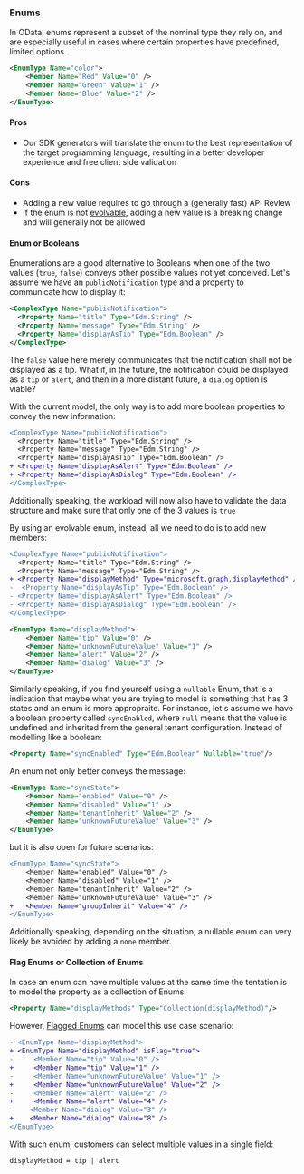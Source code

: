 ### Enums

In OData, enums represent a subset of the nominal type they rely on, and are especially useful in cases where certain properties have predefined, limited options.

```xml
<EnumType Name="color">
    <Member Name="Red" Value="0" />
    <Member Name="Green" Value="1" />
    <Member Name="Blue" Value="2" />
</EnumType>
```

#### Pros

- Our SDK generators will translate the enum to the best representation of the target programming language, resulting in a better developer experience and free client side validation

#### Cons

- Adding a new value requires to go through a (generally fast) API Review
- If the enum is not [evolvable](./patterns/evolvable-enums.md), adding a new value is a breaking change and will generally not be allowed

#### Enum or Booleans

Enumerations are a good alternative to Booleans when one of the two values (`true`, `false`) conveys other possible values not yet conceived. Let's assume we have an `publicNotification` type and a property to communicate how to display it:

```xml
<ComplexType Name="publicNotification">
  <Property Name="title" Type="Edm.String" />
  <Property Name="message" Type="Edm.String" />
  <Property Name="displayAsTip" Type="Edm.Boolean" />
</ComplexType>
```

The `false` value here merely communicates that the notification shall not be displayed as a tip. What if, in the future, the notification could be displayed as a `tip` or `alert`, and then in a more distant future, a `dialog` option is viable?

With the current model, the only way is to add more boolean properties to convey the new information:

```diff
<ComplexType Name="publicNotification">
  <Property Name="title" Type="Edm.String" />
  <Property Name="message" Type="Edm.String" />
  <Property Name="displayAsTip" Type="Edm.Boolean" />
+ <Property Name="displayAsAlert" Type="Edm.Boolean" />
+ <Property Name="displayAsDialog" Type="Edm.Boolean" />
</ComplexType>
```

Additionally speaking, the workload will now also have to validate the data structure and make sure that only one of the 3 values is `true`

By using an evolvable enum, instead, all we need to do is to add new members:

```diff
<ComplexType Name="publicNotification">
  <Property Name="title" Type="Edm.String" />
  <Property Name="message" Type="Edm.String" />
+ <Property Name="displayMethod" Type="microsoft.graph.displayMethod" />
-  <Property Name="displayAsTip" Type="Edm.Boolean" />
- <Property Name="displayAsAlert" Type="Edm.Boolean" />
- <Property Name="displayAsDialog" Type="Edm.Boolean" />
</ComplexType>
```

```xml
<EnumType Name="displayMethod">
    <Member Name="tip" Value="0" />
    <Member Name="unknownFutureValue" Value="1" />
    <Member Name="alert" Value="2" />
    <Member Name="dialog" Value="3" />
</EnumType>
```

Similarly speaking, if you find yourself using a `nullable` Enum, that is a indication that maybe what you are trying to model is something that has 3 states and an enum is more appropraite. For instance, let's assume we have a boolean property called `syncEnabled`, where `null` means that the value is undefined and inherited from the general tenant configuration. Instead of modelling like a boolean:

```xml
<Property Name="syncEnabled" Type="Edm.Boolean" Nullable="true"/>
```

An enum not only better conveys the message:

```xml
<EnumType Name="syncState">
    <Member Name="enabled" Value="0" />
    <Member Name="disabled" Value="1" />
    <Member Name="tenantInherit" Value="2" />
    <Member Name="unknownFutureValue" Value="3" />
</EnumType>
```

but it is also open for future scenarios:

```diff
<EnumType Name="syncState">
    <Member Name="enabled" Value="0" />
    <Member Name="disabled" Value="1" />
    <Member Name="tenantInherit" Value="2" />
    <Member Name="unknownFutureValue" Value="3" />
+   <Member Name="groupInherit" Value="4" />
</EnumType>
```

Additionally speaking, depending on the situation, a nullable enum can very likely be avoided by adding a `none` member.

#### Flag Enums or Collection of Enums

In case an enum can have multiple values at the same time the tentation is to model the property as a collection of Enums:

```xml
<Property Name="displayMethods" Type="Collection(displayMethod)"/>
```

However, [Flagged Enums](https://docs.oasis-open.org/odata/odata-csdl-xml/v4.01/odata-csdl-xml-v4.01.html#_Toc38530378) can model this use case scenario:

```diff
- <EnumType Name="displayMethod">
+ <EnumType Name="displayMethod" isFlag="true">
-     <Member Name="tip" Value="0" />
+     <Member Name="tip" Value="1" />
-     <Member Name="unknownFutureValue" Value="1" />
+     <Member Name="unknownFutureValue" Value="2" />
-     <Member Name="alert" Value="2" />
+     <Member Name="alert" Value="4" />
-    <Member Name="dialog" Value="3" />
+    <Member Name="dialog" Value="8" />
</EnumType>
```

With such enum, customers can select multiple values in a single field:

`displayMethod = tip | alert`
